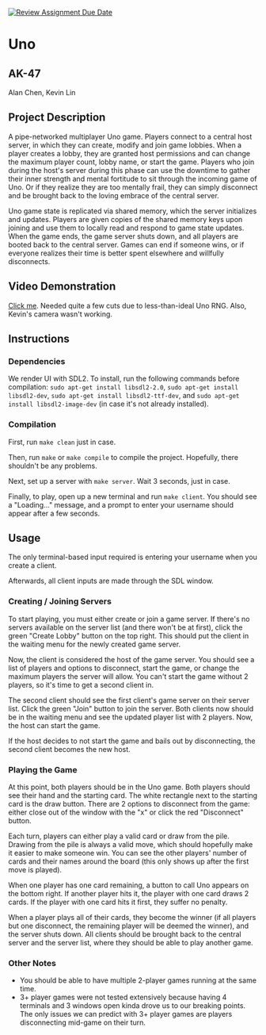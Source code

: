 [![Review Assignment Due Date](https://classroom.github.com/assets/deadline-readme-button-22041afd0340ce965d47ae6ef1cefeee28c7c493a6346c4f15d667ab976d596c.svg)](https://classroom.github.com/a/Vh67aNdh)
# Uno

## AK-47

Alan Chen, Kevin Lin
       
## Project Description
A pipe-networked multiplayer Uno game. Players connect to a central host server, in which they can create, modify and join game lobbies. When a player creates a lobby, they are granted host permissions and can change the maximum player count, lobby name, or start the game. Players who join during the host's server during this phase can use the downtime to gather their inner strength and mental fortitude to sit through the incoming game of Uno. Or if they realize they are too mentally frail, they can simply disconnect and be brought back to the loving embrace of the central server.

Uno game state is replicated via shared memory, which the server initializes and updates. Players are given copies of the shared memory keys upon joining and use them to locally read and respond to game state updates.
When the game ends, the game server shuts down, and all players are booted back to the central server. Games can end if someone wins, or if everyone realizes their time is better spent elsewhere and willfully disconnects.

## Video Demonstration
[Click me](https://drive.google.com/file/d/1rWW0WJ6KO1SzjpCnKmS39PxEXY3yj6FO/view). Needed quite a few cuts due to less-than-ideal Uno RNG. Also, Kevin's camera wasn't working.
  
## Instructions

### Dependencies
We render UI with SDL2. To install, run the following commands before compilation: `sudo apt-get install libsdl2-2.0`, `sudo apt-get install libsdl2-dev`, `sudo apt-get install libsdl2-ttf-dev`, and `sudo apt-get install libsdl2-image-dev` (in case it's not already installed).

### Compilation
First, run `make clean` just in case.

Then, run `make` or `make compile` to compile the project. Hopefully, there shouldn't be any problems.

Next, set up a server with `make server`. Wait 3 seconds, just in case.

Finally, to play, open up a new terminal and run `make client`. You should see a "Loading..." message, and a prompt to enter your username should appear after a few seconds.

## Usage
The only terminal-based input required is entering your username when you create a client.

Afterwards, all client inputs are made through the SDL window.

### Creating / Joining Servers
To start playing, you must either create or join a game server. If there's no servers available on the server list (and there won't be at first), click the green "Create Lobby" button on the top right. This should put the client in the waiting menu for the newly created game server.

Now, the client is considered the host of the game server. You should see a list of players and options to disconnect, start the game, or change the maximum players the server will allow. You can't start the game without 2 players, so it's time to get a second client in.

The second client should see the first client's game server on their server list. Click the green "Join" button to join the server. Both clients now should be in the waiting menu and see the updated player list with 2 players. Now, the host can start the game.

If the host decides to not start the game and bails out by disconnecting, the second client becomes the new host.

### Playing the Game

At this point, both players should be in the Uno game. Both players should see their hand and the starting card. The white rectangle next to the starting card is the draw button. There are 2 options to disconnect from the game: either close out of the window with the "x" or click the red "Disconnect" button. 

Each turn, players can either play a valid card or draw from the pile. Drawing from the pile is always a valid move, which should hopefully make it easier to make someone win. You can see the other players' number of cards and their names around the board (this only shows up after the first move is played).

When one player has one card remaining, a button to call Uno appears on the bottom right. If another player hits it, the player with one card draws 2 cards. If the player with one card hits it first, they suffer no penalty. 

When a player plays all of their cards, they become the winner (if all players but one disconnect, the remaining player will be deemed the winner), and the server shuts down. All clients should be brought back to the central server and the server list, where they should be able to play another game.

### Other Notes
- You should be able to have multiple 2-player games running at the same time.
- 3+ player games were not tested extensively because having 4 terminals and 3 windows open kinda drove us to our breaking points. The only issues we can predict with 3+ player games are players disconnecting mid-game on their turn.